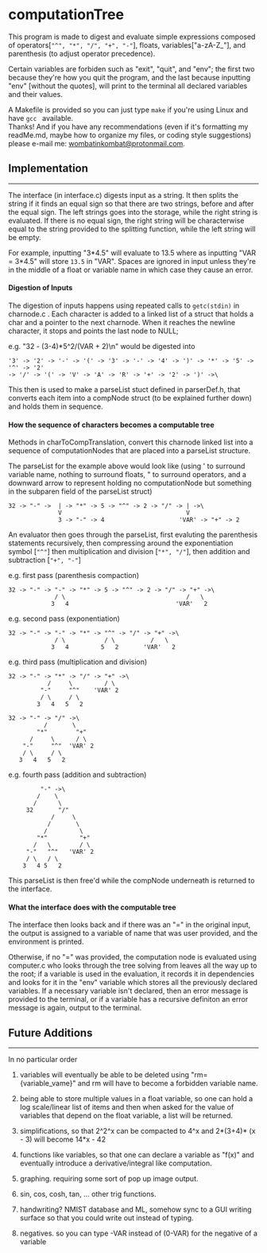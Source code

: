 # computationTree

This program is made to digest and evaluate simple expressions composed
of operators[```"^", "*", "/", "+", "-"```], floats, 
variables["a-zA-Z\_"], and parenthesis (to adjust operator precedence).

Certain variables are forbiden such as "exit", "quit", and "env";
the first two because they're how you quit the program, and the last
because inputting "env" [without the quotes], will print to the terminal
all declared variables and their values.

A Makefile is provided so you can just type ```make``` if you're using Linux and
have ```gcc ``` available.  
Thanks! And if you have any recommendations (even if it's formatting my readMe.md,
maybe how to organize my files, or coding style suggestions) please e-mail me: 
wombatinkombat@protonmail.com.
## Implementation
---

The interface (in interface.c) digests input as a string. It then splits the string
if it finds an equal sign so that there are two strings, before and after the equal sign.
The left strings goes into the storage, while the right string is evaluated.
If there is no equal sign, the right string will be characterwise equal to the 
string provided to the splitting function, while the left string will be empty.

For example, inputting "3\*4.5" will evaluate to 13.5 where as inputting
"VAR = 3\*4.5" will store ```13.5``` in "VAR". Spaces are ignored in input unless
they're in the middle of a float or variable name in which case they cause an error.

#### Digestion of Inputs

The digestion of inputs happens using repeated calls to ```getc(stdin)``` in
charnode.c . Each character is added to a linked list of a struct that holds
a char and a pointer to the next charnode.
When it reaches the newline character, it stops and points the last node to NULL;

e.g. "32 - (3-4)\*5^2/(VAR + 2)\n" would be digested into

```
'3' -> '2' -> '-' -> '(' -> '3' -> '-' -> '4' -> ')' -> '*' -> '5' -> '^' -> '2' 
-> '/' -> '(' -> 'V' -> 'A' -> 'R' -> '+' -> '2' -> ')' ->\ 
```

This then is used to make a parseList stuct defined in parserDef.h,
that converts each item into a compNode struct (to be explained further 
down) and holds them in sequence.  

#### How the sequence of characters becomes a computable tree

Methods in charToCompTranslation, convert
this charnode linked list into a sequence of computationNodes that are placed
into a parseList structure.

The parseList for the example above would look like (using ' to surround
variable name, nothing to surround floats, " to surround operators, and 
a downward arrow to represent holding no computationNode but something in the 
subparen field of the parseList struct)

```
32 -> "-" ->  | -> "*" -> 5 -> "^" -> 2 -> "/" -> | ->\  
              V                                   V  
              3 -> "-" -> 4                     'VAR' -> "+" -> 2

```

An evaluator then goes through the parseList, first evaluting the parenthesis
statements recursively, then compressing around the exponentiation symbol [```"^"```]
then multiplication and division [```"*", "/"```], then addition and subtraction [```"+", "-"```]

e.g. first pass (parenthesis compaction)
```
32 -> "-" -> "-" -> "*" -> 5 -> "^" -> 2 -> "/" -> "+" ->\  
             / \                                  /   \  
            3   4                              'VAR'   2  
```

e.g. second pass (exponentiation)  
```
32 -> "-" -> "-" -> "*" -> "^" -> "/" -> "+" ->\  
             / \           / \          /   \  
            3   4         5   2       'VAR'   2  
```

e.g. third pass (multiplication and division)
```
32 -> "-" -> "*" -> "/" -> "+" ->\  
           /     \         / \  
         "-"     "^"    'VAR' 2  
         / \     / \  
        3   4   5   2  

32 -> "-" -> "/" ->\  
          /       \
        "*"        "+"
      /     \      / \  
    "-"     "^"  'VAR' 2  
    / \     / \  
   3   4   5   2  
```

e.g. fourth pass (addition and subtraction)
```
         "-" ->\  
        /    \  
       /      \  
     32       "/"  
            /     \
           /       \ 
          /         \  
        "*"         "+"  
       /   \        / \  
     "-"   "^"   'VAR' 2  
     / \   / \  
    3   4 5   2  
```

This parseList is then free'd while the compNode underneath is returned to 
the interface. 

#### What the interface does with the computable tree

The interface then looks back and if there was an "=" in the original
input, the output is assigned to a variable of name that was user provided, and the
environment is printed.

Otherwise, if no "=" was provided, the computation node is evaluated using computer.c
who looks through the tree solving from leaves all the way up to the root; if a variable is
used in the evaluation, it records it in dependencies and looks for it in the "env" variable
which stores all the previously declared variables. If a necessary variable isn't declared, then
an error message is provided to the terminal, or if a variable has a recursive definiton
an error message is again, output to the terminal.

## Future Additions
--- 

In no particular order

1. variables will eventually be able to be deleted using "rm={variable_vame}"
and rm will have to become a forbidden variable name. 

2. being able to store multiple values in a float 
variable, so one can hold a log scale/linear list of items and then when
asked for the value of variables that depend on the float variable, a list 
will be returned.

3. simplifications, so that 2^2^x can be compacted to 4^x and 2*(3+4)* (x - 3)
will become 14*x - 42

4. functions like variables, so that one can declare a variable as "f(x)" and 
eventually introduce a derivative/integral like computation.

5. graphing. requiring some sort of pop up image output.

6. sin, cos, cosh, tan, ... other trig functions.

7. handwriting? NMIST database and ML, somehow sync to a GUI writing surface
 so that you could write out instead of typing.

8. negatives. so you can type -VAR instead of (0-VAR) for the negative of a variable


